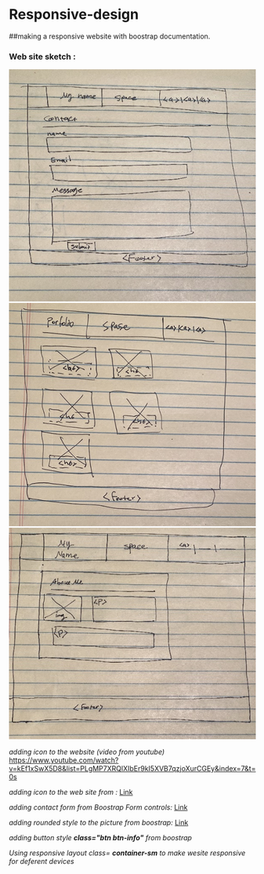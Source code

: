 # Responsive-design


##making a responsive website with boostrap documentation.


### Web site sketch :

![Contact page sketch](Assets/images/Markdown-pic/contact.jpg)
![portfolio page sketch](Assets/images/Markdown-pic/portfolio.jpg)
![index file sketch](Assets/images/Markdown-pic/Index.jpg)



*adding icon to the website (video from youtube)*     https://www.youtube.com/watch?v=kEf1xSwX5D8&list=PLgMP7XRQlXIbEr9kI5XVB7qzjoXurCGEy&index=7&t=0s  

*adding icon to the web site from :* [ Link ](https://material.io/resources/icons/?icon=contact_mail&style=baseline) 

*adding contact form from Boostrap Form controls:* [ Link ](https://getbootstrap.com/docs/4.4/components/forms/#form-controls)  

*adding rounded style to the picture from boostrap:* [ Link ](https://getbootstrap.com/docs/4.4/utilities/borders/)  

*adding button style **class="btn btn-info"** from boostrap*   

*Using responsive layout class= **container-sm** to make wesite responsive for deferent devices*


